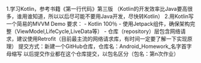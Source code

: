1.学习Kotlin，参考书籍《第一行代码》第三版
（Kotlin的开发效率比Java要高很多，谁用谁知道，所以以后尽可能不要用Java开发，尽快转Kotlin）
2.用Kotlin写一个简易的MVVM Demo
要求：
\- Kotlin 100％
\- 使用Jetpack组件，确保架构完整（ViewModel,LifeCycle,LiveData等）
\- 仓库（repository）层包含网络请求，建议使用Retrofit（目前最主流的网络请求库，有时间一定要了解一下实现原理）
提交方式：新建一个GitHub仓库，仓库名：Android_Homework_名字首字母缩写
以后提交作业都在这个仓库提交，以包名区分（包名：第n次作业）
